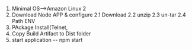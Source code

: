 1. Minimal OS-->Amazon Linux 2
2. Download Node APP & configure
    2.1 Download
    2.2 unzip
    2.3 un-tar
    2.4 Path ENV
3. PAckage Install(Telnet,
4. Copy Build Artifact to Dist folder
5. start application -- npm start